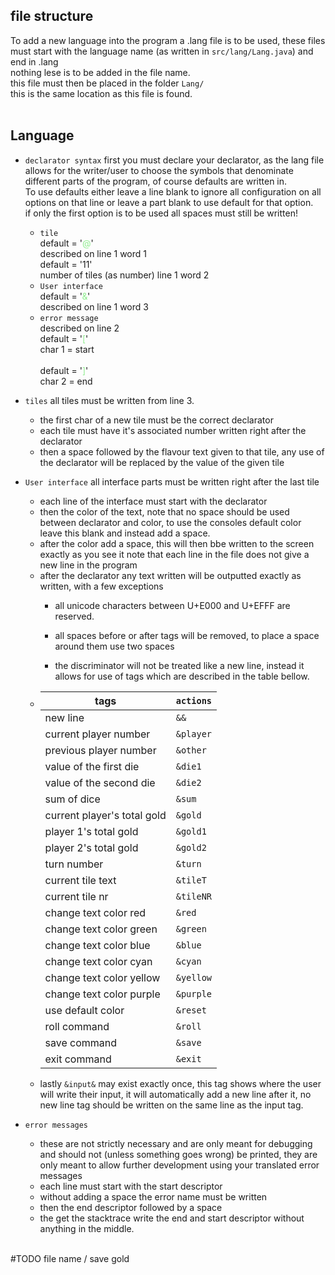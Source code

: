 ## file structure
To add a new language into the program a .lang file is to be used, these files must start with the language name (as written in `src/lang/Lang.java`) and end in .lang<br>
nothing lese is to be added in the file name.<br>
this file must then be placed in the folder `Lang/`<br>
this is the same location as this file is found.
<br><br>
## Language
- `declarator syntax` first you must declare your declarator, as the lang file allows for the writer/user to choose the symbols that denominate different parts of the program, of course defaults are written in. <br>To use defaults either leave a line blank to ignore all configuration on all options on that line or leave a part blank to use default for that option.<br>if only the first  option is to be used all spaces must still be written!

  - `tile`<br>
  default = '<span style="color:lightgreen">@</span>'<br>
  described on line 1 word 1<br>
  default = '11'<br>
  number of tiles (as number) line 1 word 2
  - `User interface`<br>
  default = '<span style="color:lightgreen">&</span>'<br>
  described on line 1 word 3
  - `error message`<br>
  described on line 2<br>
  default = '<span style="color:lightgreen">[</span>'<br>
  char 1 = start<br><br>
  default = '<span style="color:lightgreen">]</span>'<br>
  char 2 = end

- `tiles` all tiles must be written from line 3.
  - the first char of a new tile must be the correct declarator
  - each tile must have it's associated number written right after the declarator
  - then a space followed by the flavour text given to that tile, any use of the declarator will be replaced by the value of the given tile
- `User interface` all interface parts must be written right after the last tile
  - each line of the interface must start with the declarator
  - then the color of the text, note that no space should be used between declarator and color, to use the consoles default color leave this blank  and instead add a space.
  - after the color add a space, this will then bbe written to the screen exactly as you see it note that each line in the file does not give a new line in the program
  - after the declarator any text written will be outputted exactly as written, with a few exceptions
    - all unicode characters between U+E000 and U+EFFF are reserved.
    - all spaces before or after tags will be removed, to place a space around them use two spaces<br>

    - the discriminator will not be treated like a new line, instead it allows for use of tags which are described in the table bellow. 
  - | tags                        |`actions`|
    |-----------------------------|---------|
    | new line                    |`&&     `|
    | current player number       |`&player`|
    | previous player number      |`&other `|
    | value of the first die      |`&die1  `|
    | value of the second die     |`&die2  `|
    | sum of dice                 |`&sum   `|
    | current player's total gold |`&gold  `|
    | player 1's total gold       |`&gold1 `|
    | player 2's total gold       |`&gold2 `|
    | turn number                 |`&turn  `|
    | current tile text           |`&tileT `|
    | current tile nr             |`&tileNR`|
    | change text color red       |`&red   `|
    | change text color green     |`&green `|
    | change text color blue      |`&blue  `|
    | change text color cyan      |`&cyan  `|
    | change text color yellow    |`&yellow`|
    | change text color purple    |`&purple`|
    | use default color           |`&reset `|
    | roll command                |`&roll  `|
    | save command                |`&save  `|
    | exit command                |`&exit  `|
  - lastly `&input&` may exist exactly once, this tag shows where the user will write their input, it will automatically add a new line after it, no new line tag should be written on the same line as the input tag.
- `error messages`
  - these are not strictly necessary and are only meant for debugging and should not (unless something goes wrong) be printed, they are only meant to allow further development using your translated error messages
  - each line must start with the start descriptor
  - without adding a space the error name must be written
  - then the end descriptor followed by a space
  - the get the stacktrace write the end and start descriptor without anything in the middle.

<br>
#TODO file name / save gold